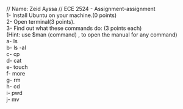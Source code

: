 
// Name: Zeid Ayssa
// ECE 2524 - Assignment-assignment
<br>
1- Install Ubuntu on your machine.(0 points)
<br>
2- Open terminal(3 points).
<br>
3- Find out what these commands do: (3 points each)
<br>
(Hint: use $man (command) , to open the manual for any command) <br>
	a- ls <br>
	b- ls -al<br>
	c- cp<br>
	d- cat<br>
	e- touch<br>
	f- more<br>
	g- rm <br>
	h- cd <br>
	i- pwd<br>
	j- mv<br>
	

